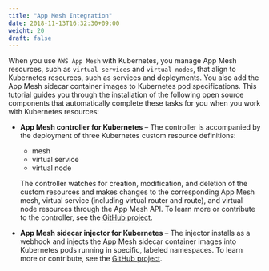 ```yaml
---
title: "App Mesh Integration"
date: 2018-11-13T16:32:30+09:00
weight: 20
draft: false
---
```


When you use `AWS App Mesh` with Kubernetes, you manage App Mesh resources, such as `virtual services` and `virtual nodes`, that align to Kubernetes resources, such as services and deployments.
You also add the App Mesh sidecar container images to Kubernetes pod specifications.
This tutorial guides you through the installation of the following open source components that automatically complete these tasks for you when you work with Kubernetes resources:

* **App Mesh controller for Kubernetes** – The controller is accompanied by the deployment of three Kubernetes custom resource definitions:
  * mesh
  * virtual service
  * virtual node

  The controller watches for creation, modification, and deletion of the custom resources and makes changes to the corresponding App Mesh mesh, virtual service (including virtual router and route), and virtual node resources through the App Mesh API. To learn more or contribute to the controller, see the [GitHub project](https://github.com/aws/aws-app-mesh-controller-for-k8s).

* **App Mesh sidecar injector for Kubernetes** – The injector installs as a webhook and injects the App Mesh sidecar container images into Kubernetes pods running in specific, labeled namespaces. To learn more or contribute, see the [GitHub project](https://github.com/aws/aws-app-mesh-inject).
